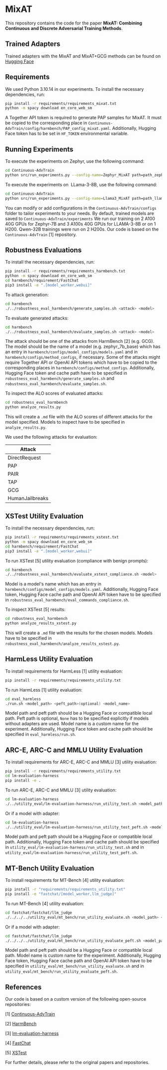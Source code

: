 # MixAT

This repository contains the code for the paper **MixAT: Combining Continuous and Discrete Adversarial Training Methods**.

## Trained Adapters
Trained adapters with the MixAT and MixAT+GCG methods can be found on [Hugging Face](https://huggingface.co/collections/INSAIT-Institute/mixat-68345b175d381301e7520e2a)
## Requirements

We used Python 3.10.14 in our experiments. To install the necessary dependencies, run:

```sh
pip install -r requirements/requirements_mixat.txt
python -m spacy download en_core_web_sm
```

A Together API token is required to generate PAP samples for MixAT. It must be copied to the corresponding place in `Continuous-AdvTrain/config/harmbench/PAP_config_mixat.yaml`. Additionally, Hugging Face token has to be set in `HF_TOKEN` environmental variable.

## Running Experiments

To execute the experiments on Zephyr, use the following command:

```sh
cd Continuous-AdvTrain
python src/run_experiments.py --config-name=Zephyr_MixAT path=path_zephyr_ul
```

To execute the experiments on  LLama-3-8B, use the following command:

```sh
cd Continuous-AdvTrain
python src/run_experiments.py --config-name=Llama3_MixAT path=path_llama_ul
```


You can modify or add configurations in the `Continuous-AdvTrain/configs` folder to tailor experiments to your needs. By default, trained models are saved to `Continuous-AdvTrain/experiments` We run our training on 2 A100 40G GPUs for Zephyr-7B and 3 A100s 40G GPUs for LLAMA-3-8B or on 1 H200. Qwen-32B trainings were run on 2 H200s. Our code is based on the `Continuous-AdvTrain` [1] repository.

## Robustness Evaluations
To install the necessary dependencies, run:

```sh
pip install -r requirements/requirements_harmbench.txt
python -m spacy download en_core_web_sm
cd harmbench/requirement/FastChat
pip3 install -e ".[model_worker,webui]"
```

To attack generation:

```sh
cd harmbench
./../robustness_eval_harmbench/generate_samples.sh <attack> <model>
```

To evaluate generated attacks:

```sh
cd harmbench
./../robustness_eval_harmbench/evaluate_samples.sh <attack> <model>
```

The attack should be one of the attacks from HarmBench [2] (e.g. GCG). The model should be the name of a model (e.g. zephyr\_7b\_base) which has an entry in `harmbench/configs/model_configs/models.yaml` and in `harmbench/configs/method_configs`, if necessary. Some of the attacks might require Together API or OpenAI API tokens which have to be copied to the corresponding places in `harmbench/configs/method_configs`. Additionally, Hugging Face token and cache path have to be specified in `robustness_eval_harmbench/generate_samples.sh` and `robustness_eval_harmbench/evaluate_samples.sh`.

To inspect the ALO scores of evaluated attacks:

```sh
cd robustness_eval_harmbench
python analyze_results.py
```

This will create a `.md` file with the ALO scores of different attacks for the model specified. Models to inspect have to be specified in `analyze_results.py`.

We used the following attacks for evaluation:

| Attack     |
|----------|
| DirectRequest    |
| PAP      |
| PAIR  |
| TAP  |
| GCG  |
| HumanJailbreaks  |


## XSTest Utility Evaluation
To install the necessary dependencies, run:

```sh
pip install -r requirements/requirements_xstest.txt
python -m spacy download en_core_web_sm
cd harmbench/requirement/FastChat
pip3 install -e ".[model_worker,webui]"
```

To run XSTest [5] utility evaluation (compliance with benign prompts):

```sh
cd harmbench
./../robustness_eval_harmbench/evaluate_xstest_compliance.sh <model>
```

Model is a model's name which has an entry in `harmbench/configs/model_configs/models.yaml`. Additionally, Hugging Face token, Hugging Face cache path and OpenAI API token have to be specified in `robustness_eval_harmbench/eval_commands_compliance.sh`.

To inspect XSTest [5] results:

```sh
cd robustness_eval_harmbench
python analyze_results_xstest.py
```

This will create a `.md` file with the results for the chosen models. Models have to be specified in `robustness_eval_harmbench/analyze_results_xstest.py`.

## HarmLess Utility Evaluation
To install requirements for HarmLess [1] utility evaluation:

```sh
pip install -r requirements/requirements_utility.txt
```

To run HarmLess [1] utility evaluation:

```sh
cd eval_harmless
./run.sh <model_path> <peft_path>(optional) <model_name>
```

Model path and peft path should be a Hugging Face or compatible local path. Peft path is optional, `None` has to be specified explicitly if models without adapters are used. Model name is a custom name for the experiment. Additionally, Hugging Face token and cache path should be specified in `eval_harmless/run.sh`.

## ARC-E, ARC-C and MMLU Utility Evaluation
To install requirements for ARC-E, ARC-C and MMLU [3] utility evaluation:

```sh
pip install -r requirements/requirements_utility.txt
cd lm-evaluation-harness
pip install -e .
```

To run ARC-E, ARC-C and MMLU [3] utility evaluation:

```sh
cd lm-evaluation-harness
./../utility_eval/lm-evaluation-harness/run_utility_test.sh <model_path>
```

Or if a model with adapter:

```sh
cd lm-evaluation-harness
./../utility_eval/lm-evaluation-harness/run_utility_test_peft.sh <model_path> <peft_path>
```

Model path and peft path should be a Hugging Face or compatible local path. Additionally, Hugging Face token and cache path should be specified in `utility_eval/lm-evaluation-harness/run_utility_test.sh` and in `utility_eval/lm-evaluation-harness/run_utility_test_peft.sh`.

## MT-Bench Utility Evaluation
To install requirements for MT-Bench [4] utility evaluation:

```sh
pip install -r "requirements/requirements_utility.txt"
pip install -e "fastchat/[model_worker,llm_judge]"
```

To run MT-Bench [4] utility evaluation:

```sh
cd fastchat/fastchat/llm_judge
./../../../utility_eval/mt_bench/run_utility_evaluate.sh <model_path> <model_name>
```

Or if a model with adapter:

```sh
cd fastchat/fastchat/llm_judge
./../../../utility_eval/mt_bench/run_utility_evaluate_peft.sh <model_path> <model_name> <peft_path>
```

Model path and peft path should be a Hugging Face or compatible local path. Model name is custom name for the experiment. Additionally, Hugging Face token, Hugging Face cache path and OpenAI API token have to be specified in `utility_eval/mt_bench/run_utility_evaluate.sh` and in `utility_eval/mt_bench/run_utility_evaluate_peft.sh`.


## References

Our code is based on a custom version of the following open-source repositories:

[1] [Continuous-AdvTrain](https://github.com/sophie-xhonneux/Continuous-AdvTrain)

[2] [HarmBench](https://github.com/centerforaisafety/HarmBench)

[3] [lm-evaluation-harness](https://github.com/EleutherAI/lm-evaluation-harness)

[4] [FastChat](https://github.com/lm-sys/FastChat)

[5] [XSTest](https://github.com/paul-rottger/xstest)

For further details, please refer to the original papers and repositories.

